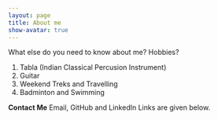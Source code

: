 ```yaml
---
layout: page
title: About me
show-avatar: true
---
```



What else do you need to know about me? Hobbies?


1. Tabla (Indian Classical Percusion Instrument)
2. Guitar
3. Weekend Treks and Travelling
4. Badminton and Swimming



**Contact Me**
Email, GitHub and LinkedIn Links are given below.
